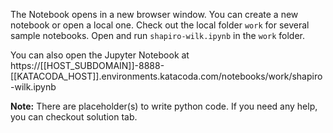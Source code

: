 The Notebook opens in a new browser window. You can create a new notebook or open a local one. Check out the local folder `work` for several sample notebooks. Open and run `shapiro-wilk.ipynb` in the `work` folder.

You can also open the Jupyter Notebook at https://[[HOST_SUBDOMAIN]]-8888-[[KATACODA_HOST]].environments.katacoda.com/notebooks/work/shapiro-wilk.ipynb

**Note:**
There are placeholder(s) to write python code. If you need any help, you can checkout solution tab.